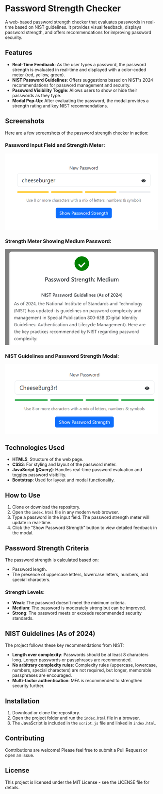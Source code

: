 # Password Strength Checker

A web-based password strength checker that evaluates passwords in real-time based on NIST guidelines. It provides visual feedback, displays password strength, and offers recommendations for improving password security.

## Features
- **Real-Time Feedback**: As the user types a password, the password strength is evaluated in real-time and displayed with a color-coded meter (red, yellow, green).
- **NIST Password Guidelines**: Offers suggestions based on NIST's 2024 recommendations for password management and security.
- **Password Visibility Toggle**: Allows users to show or hide their passwords as they type.
- **Modal Pop-Up**: After evaluating the password, the modal provides a strength rating and key NIST recommendations.

## Screenshots
Here are a few screenshots of the password strength checker in action:

### Password Input Field and Strength Meter:
![Password Strength Checker Screenshot 1](screenshots/password_strength_checker_screenshot1.png)

### Strength Meter Showing Medium Password:
![Password Strength Checker Screenshot 2](screenshots/password_strength_checker_screenshot2.png)

### NIST Guidelines and Password Strength Modal:
![Password Strength Checker Screenshot 3](screenshots/password_strength_checker_screenshot3.png)

## Technologies Used
- **HTML5**: Structure of the web page.
- **CSS3**: For styling and layout of the password meter.
- **JavaScript (jQuery)**: Handles real-time password evaluation and toggles password visibility.
- **Bootstrap**: Used for layout and modal functionality.

## How to Use
1. Clone or download the repository.
2. Open the `index.html` file in any modern web browser.
3. Type a password in the input field. The password strength meter will update in real-time.
4. Click the "Show Password Strength" button to view detailed feedback in the modal.

## Password Strength Criteria
The password strength is calculated based on:
- Password length.
- The presence of uppercase letters, lowercase letters, numbers, and special characters.

### Strength Levels:
- **Weak**: The password doesn't meet the minimum criteria.
- **Medium**: The password is moderately strong but can be improved.
- **Strong**: The password meets or exceeds recommended security standards.

## NIST Guidelines (As of 2024)
The project follows these key recommendations from NIST:
- **Length over complexity**: Passwords should be at least 8 characters long. Longer passwords or passphrases are recommended.
- **No arbitrary complexity rules**: Complexity rules (uppercase, lowercase, numbers, special characters) are not required, but longer, memorable passphrases are encouraged.
- **Multi-factor authentication**: MFA is recommended to strengthen security further.

## Installation
1. Download or clone the repository.
2. Open the project folder and run the `index.html` file in a browser.
3. The JavaScript is included in the `script.js` file and linked in `index.html`.

## Contributing
Contributions are welcome! Please feel free to submit a Pull Request or open an issue.

## License
This project is licensed under the MIT License - see the LICENSE file for details.
